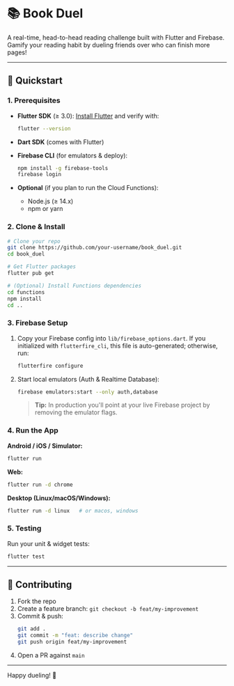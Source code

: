 # 📚 Book Duel

A real-time, head-to-head reading challenge built with Flutter and Firebase. Gamify your reading habit by dueling friends over who can finish more pages!

---

## 🚀 Quickstart

### 1. Prerequisites

- **Flutter SDK** (≥ 3.0): [Install Flutter](https://flutter.dev/docs/get-started/install) and verify with:
  ```bash
  flutter --version
  ```

- **Dart SDK** (comes with Flutter)

- **Firebase CLI** (for emulators & deploy):
  ```bash
  npm install -g firebase-tools
  firebase login
  ```

- **Optional** (if you plan to run the Cloud Functions):
  - Node.js (≥ 14.x)
  - npm or yarn

### 2. Clone & Install

```bash
# Clone your repo
git clone https://github.com/your-username/book_duel.git
cd book_duel

# Get Flutter packages
flutter pub get

# (Optional) Install Functions dependencies
cd functions
npm install
cd ..
```

### 3. Firebase Setup

1. Copy your Firebase config into `lib/firebase_options.dart`. If you initialized with `flutterfire_cli`, this file is auto-generated; otherwise, run:
   ```bash
   flutterfire configure
   ```

2. Start local emulators (Auth & Realtime Database):
   ```bash
   firebase emulators:start --only auth,database
   ```
   
   > **Tip:** In production you'll point at your live Firebase project by removing the emulator flags.

### 4. Run the App

**Android / iOS / Simulator:**
```bash
flutter run
```

**Web:**
```bash
flutter run -d chrome
```

**Desktop (Linux/macOS/Windows):**
```bash
flutter run -d linux   # or macos, windows
```

### 5. Testing

Run your unit & widget tests:
```bash
flutter test
```

---

## 🤝 Contributing

1. Fork the repo
2. Create a feature branch: `git checkout -b feat/my-improvement`
3. Commit & push:
   ```bash
   git add .
   git commit -m "feat: describe change"
   git push origin feat/my-improvement
   ```
4. Open a PR against `main`

---

Happy dueling! 🎉
